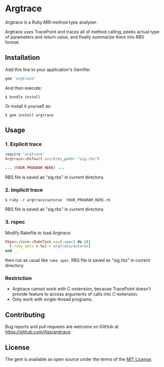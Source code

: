 # Argtrace

Argtrace is a Ruby MRI method type analyser.

Argtrace uses TracePoint and traces all of method calling,
peeks actual type of parameters and return value,
and finally summarize them into RBS format.

## Installation

Add this line to your application's Gemfile:

```ruby
gem 'argtrace'
```

And then execute:

    $ bundle install

Or install it yourself as:

    $ gem install argtrace

## Usage

### 1. Explicit trace
```ruby
require 'argtrace'
Argtrace::Default.main(rbs_path: "sig.rbs")

... (YOUR PROGRAM HERE) ...
```
RBS file is saved as "sig.rbs" in current directory.

### 2. Implicit trace
```console
$ ruby -r argtrace/autorun  YOUR_PROGRAM_HERE.rb
```
RBS file is saved as "sig.rbs" in current directory.

### 3. rspec
Modify Rakefile to load Argtrace.
```ruby
RSpec::Core::RakeTask.new(:spec) do |t|
  t.ruby_opts = %w[-r argtrace/autorun]
end
```
then run as usual like `rake spec`.
RBS file is saved as "sig.rbs" in current directory.

### Restriction
- Argtrace cannot work with C-extension,
  because TracePoint doesn't provide feature to access arguments of calls into C-extension.
- Only work with single-thread programs.

## Contributing

Bug reports and pull requests are welcome on GitHub at https://github.com/jljse/argtrace.

## License

The gem is available as open source under the terms of the [MIT License](https://opensource.org/licenses/MIT).
